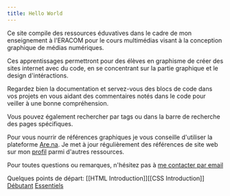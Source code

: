 ```yaml
---
title: Hello World
---
```


Ce site compile des ressources éduvatives dans le cadre de mon enseignement à l'ERACOM pour le cours multimédias visant à la conception graphique de médias numériques.

Ces apprentissages permettront pour des élèves en graphisme de créer des sites internet avec du code, en se concentrant sur la partie graphique et le design d'intéractions.

Regardez bien la documentation et servez-vous des blocs de code dans vos projets en vous aidant des commentaires notés dans le code pour veiller à une bonne compréhension.

Vous pouvez également rechercher par tags ou dans la barre de recherche des pages spécifiques.

Pour vous nourrir de références graphiques je vous conseille d'utiliser la plateforme [Are.na](https://www.are.na). Je met à jour régulièrement des références de site web sur mon [profil](https://www.are.na/amaury-hamon) parmi d'autres ressources.

Pour toutes questions ou remarques, n'hésitez pas à [me contacter par email](mailto:amaury.hamon@eduvaud.ch)

Quelques points de départ: 
[[HTML Introduction]][[CSS Introduction]]
[Débutant](/tags/débutant) [Essentiels](/tags/essentiels)